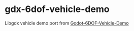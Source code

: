 # gdx-6dof-vehicle-demo

Libgdx vehicle demo port from [Godot-6DOF-Vehicle-Demo](https://github.com/Saitodepaula/Godot-6DOF-Vehicle-Demo)